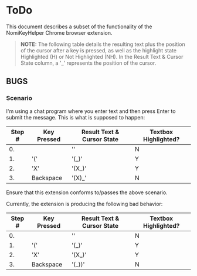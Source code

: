 
# ToDo

This document describes a subset of the functionality of the NomiKeyHelper Chrome browser extension.

> **NOTE:** The following table details the resulting text plus the position of the cursor after a key is pressed, as well as the highlight state Highlighted (H) or Not Highlighted (NH). In the Result Text & Cursor State column, a '_' represents the position of the cursor.

## BUGS

### Scenario

I'm using a chat program where you enter text and then press Enter to submit the message. This is what is supposed to happen:

|Step #|Key Pressed|Result Text & Cursor State|Textbox Highlighted?|
|--|--|--|--|
| 0. |  | '' | N |
| 1. | '(' | '(_)' | Y |
| 2. | 'X' | '(X_)' | Y |
| 3. | Backspace | '(X)_' | N |

Ensure that this extension conforms to/passes the above scenario.

Currently, the extension is producing the following bad behavior:

|Step #|Key Pressed|Result Text & Cursor State|Textbox Highlighted?|
|--|--|--|--|
| 0. |  | '' | N |
| 1. | '(' | '(_)' | Y |
| 2. | 'X' | '(X_)' | Y |
| 3. | Backspace | '(_))' | N |